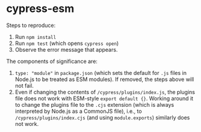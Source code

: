 # cypress-esm

Steps to reproduce:

1. Run `npm install`
2. Run `npm test` (which opens `cypress open`)
3. Observe the error message that appears.

The components of significance are:

1. `type: "module"` in `package.json` (which sets the default for `.js` files
    in Node.js to be treated as ESM modules). If removed, the steps above will
    not fail.
2. Even if changing the contents of `/cypress/plugins/index.js`, the plugins
    file does not work with ESM-style `export default {}`. Working around it
    to change the plugins file to the `.cjs` extension (which is always
    interpreted by Node.js as a CommonJS file), i.e., to
    `/cypress/plugins/index.cjs` (and using `module.exports`) similarly
    does not work.
